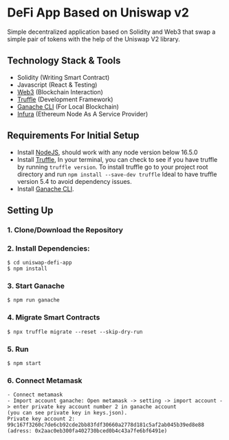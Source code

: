 # DeFi App Based on Uniswap v2

Simple decentralized application based on Solidity and Web3 that swap a simple pair of tokens with the help of the Uniswap V2 library.

## Technology Stack & Tools

- Solidity (Writing Smart Contract)
- Javascript (React & Testing)
- [Web3](https://web3js.readthedocs.io/en/v1.5.2/) (Blockchain Interaction)
- [Truffle](https://www.trufflesuite.com/docs/truffle/overview) (Development Framework)
- [Ganache CLI](https://github.com/trufflesuite/ganache-cli-archive) (For Local Blockchain)
- [Infura](https://infura.io/) (Ethereum Node As A Service Provider)

## Requirements For Initial Setup

- Install [NodeJS](https://nodejs.org/en/), should work with any node version below 16.5.0
- Install [Truffle](https://www.trufflesuite.com/docs/truffle/overview), In your terminal, you can check to see if you have truffle by running `truffle version`. To install truffle go to your project root directory and run `npm install --save-dev truffle` Ideal to have truffle version 5.4 to avoid dependency issues.
- Install [Ganache CLI](https://github.com/trufflesuite/ganache-cli-archive).

## Setting Up

### 1. Clone/Download the Repository

### 2. Install Dependencies:

```
$ cd uniswap-defi-app
$ npm install
```

### 3. Start Ganache

`$ npm run ganache`

### 4. Migrate Smart Contracts

`$ npx truffle migrate --reset --skip-dry-run`

### 5. Run

`$ npm start`

### 6. Connect Metamask

```
- Connect metamask
- Import account ganache: Open metamask -> setting -> import account -> enter private key account number 2 in ganache account
(you can see private key in keys.json).
Private key account 2: 99c167f3260c7de6cb92cde2bb83fdf30660a2778d181c5af2ab045b39ed8e88
(adress: 0x2aac0eb300fa402730bced0b4c43a7fe6bf6491e)
```
